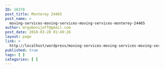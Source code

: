 ```yaml
---
ID: 10370
post_title: Monterey 24465
post_name: >
  moving-services-moving-services-moving-services-monterey-24465
author: mrgabonijeff@gmail.com
post_date: 2018-03-28 01:49:26
layout: page
link: >
  http://localhost/wordpress/moving-services-moving-services-moving-services-monterey-24465/
published: true
tags: [ ]
categories: [ ]
---
```

